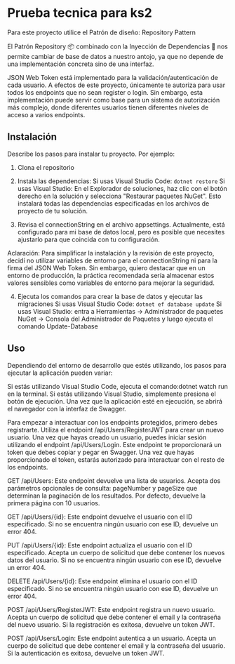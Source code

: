 # Prueba tecnica para ks2


Para este proyecto utilice el Patrón de diseño: Repository Pattern

El Patrón Repository 📦 combinado con la Inyección de Dependencias 💉 nos permite cambiar de base de datos a nuestro antojo, ya que no depende de una implementación concreta sino de una interfaz.

JSON Web Token está implementado para la validación/autenticación de cada usuario. A efectos de este proyecto, únicamente te autoriza para usar todos los endpoints que no sean register o login. Sin embargo, esta implementación puede servir como base para un sistema de autorización más complejo, donde diferentes usuarios tienen diferentes niveles de acceso a varios endpoints.


## Instalación

Describe los pasos para instalar tu proyecto. Por ejemplo:

1. Clona el repositorio

2. Instala las dependencias: 
Si usas Visual Studio Code:
`dotnet restore` 
Si usas Visual Studio:
En el Explorador de soluciones, haz clic con el botón derecho en la solución y selecciona "Restaurar paquetes NuGet". Esto instalará todas las dependencias especificadas en los archivos de proyecto de tu solución.

3. Revisa el connectionString en el archivo appsettings. Actualmente, está configurado para mi base de datos local, pero es posible que necesites ajustarlo para que coincida con tu configuración.

Aclaración: Para simplificar la instalación y la revisión de este proyecto, decidí no utilizar variables de entorno para el connectionString ni para la firma del JSON Web Token. Sin embargo, quiero destacar que en un entorno de producción, la práctica recomendada sería almacenar estos valores sensibles como variables de entorno para mejorar la seguridad.

4. Ejecuta los comandos para crear la base de datos y ejecutar las migraciones
   Si usas Visual Studio Code:
   `dotnet ef database update` 
   Si usas Visual Studio:
    entra a Herramientas -> Administrador de paquetes NuGet -> Consola del Administrador de Paquetes y luego ejecuta el comando Update-Database

## Uso

Dependiendo del entorno de desarrollo que estés utilizando, los pasos para ejecutar la aplicación pueden variar:

Si estás utilizando Visual Studio Code, ejecuta el comando:dotnet watch run en la terminal.
Si estás utilizando Visual Studio, simplemente presiona el botón de ejecución.
Una vez que la aplicación esté en ejecución, se abrirá el navegador con la interfaz de Swagger.

Para empezar a interactuar con los endpoints protegidos, primero debes registrarte. Utiliza el endpoint /api/Users/RegisterJWT para crear un nuevo usuario. Una vez que hayas creado un usuario, puedes iniciar sesión utilizando el endpoint /api/Users/Login. Este endpoint te proporcionará un token que debes copiar y pegar en Swagger. Una vez que hayas proporcionado el token, estarás autorizado para interactuar con el resto de los endpoints.


GET /api/Users: Este endpoint devuelve una lista de usuarios. Acepta dos parámetros opcionales de consulta: pageNumber y pageSize que determinan la paginación de los resultados. Por defecto, devuelve la primera página con 10 usuarios.


GET /api/Users/{id}: Este endpoint devuelve el usuario con el ID especificado. Si no se encuentra ningún usuario con ese ID, devuelve un error 404.


PUT /api/Users/{id}: Este endpoint actualiza el usuario con el ID especificado. Acepta un cuerpo de solicitud que debe contener los nuevos datos del usuario. Si no se encuentra ningún usuario con ese ID, devuelve un error 404.


DELETE /api/Users/{id}: Este endpoint elimina el usuario con el ID especificado. Si no se encuentra ningún usuario con ese ID, devuelve un error 404.


POST /api/Users/RegisterJWT: Este endpoint registra un nuevo usuario. Acepta un cuerpo de solicitud que debe contener el email y la contraseña del nuevo usuario. Si la registración es exitosa, devuelve un token JWT.


POST /api/Users/Login: Este endpoint autentica a un usuario. Acepta un cuerpo de solicitud que debe contener el email y la contraseña del usuario. Si la autenticación es exitosa, devuelve un token JWT.


## 
